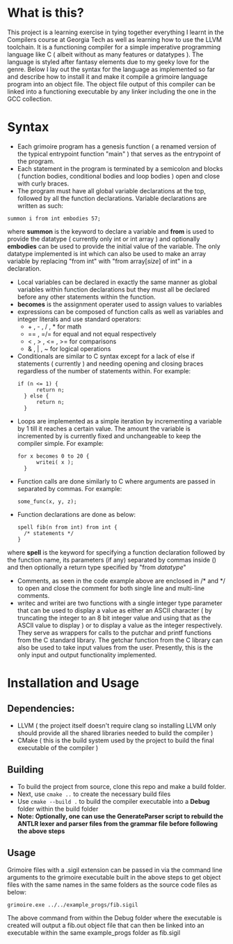 # What is this?

This project is a learning exercise in tying together everything I learnt in the Compilers course at Georgia Tech as well as learning how to use the LLVM toolchain.
It is a functioning compiler for a simple imperative programming language like C ( albeit without as many features or datatypes ). The language is styled after fantasy
elements due to my geeky love for the genre. Below I lay out the syntax for the language as implemented so far and describe how to install it and make it compile a grimoire language program into an object file.
The object file output of this compiler can be linked into a functioning executable by any linker including the one in the GCC collection.

# Syntax

- Each grimoire program has a genesis function ( a renamed version of the typical entrypoint function "main" ) that serves as the entrypoint of the program.
- Each statement in the program is terminated by a semicolon and blocks ( function bodies, conditional bodies and loop bodies ) open and close with curly braces.
- The program must have all global variable declarations at the top, followed by all the function declarations. Variable declarations are written as such:

`summon i from int embodies 57;`

where **summon** is the keyword to declare a variable and **from** is used to provide the datatype ( currently only int or int array ) and optionally **embodies** can be used to provide the initial value of the variable.
The only datatype implemented is int which can also be used to make an array variable by replacing "from int" with "from array[_size_] of int" in a declaration.
- Local variables can be declared in exactly the same manner as global variables within function declarations but they must all be declared before any other statements within the function.
- **becomes** is the assignment operater used to assign values to variables
- expressions can be composed of function calls as well as variables and integer literals and use standard operators:
  -  \+ , - , / , * for math
  -  == , =/= for equal and not equal respectively
  -  < , > , <= , >= for comparisons
  -  & , | , ~ for logical operations
- Conditionals are similar to C syntax except for a lack of else if statements ( currently ) and needing opening and closing braces regardless of the number of statements within. For example:
  ```  
  if (n <= 1) {
		return n;
	} else {
		return n;
	}
  ```
- Loops are implemented as a simple iteration by incrementing a variable by 1 till it reaches a certain value. The amount the variable is incremented by is currently fixed and unchangeable to keep the compiler simple. For example:
  ```
  for x becomes 0 to 20 {
		writei( x );
	}
  ```
- Function calls are done similarly to C where arguments are passed in separated by commas. For example:
  ```
  some_func(x, y, z);
  ```
- Function declarations are done as below:
  ```
  spell fib(n from int) from int {
	/* statements */
  }

  ```
where **spell** is the keyword for specifying a function declaration followed by the function name, its parameters (if any) separated by commas inside () and then optionally a return type specified by "from _datatype_"
- Comments, as seen in the code example above are enclosed in /* and \*/ to open and close the comment for both single line and multi-line comments.
- writec and writei are two functions with a single integer type parameter that can be used to display a value as either an ASCII character ( by truncating the integer to an 8 bit integer value and using that as the ASCII value to display ) or to display a value as the integer respectively. They serve as wrappers for calls to the putchar and printf functions from the C standard library. The getchar function from the C library can also be used to take input values from the user. Presently, this is the only input and output functionality implemented.

# Installation and Usage

## Dependencies:
- LLVM ( the project itself doesn't require clang so installing LLVM only should provide all the shared libraries needed to build the compiler )
- CMake ( this is the build system used by the project to build the final executable of the compiler )

## Building
- To build the project from source, clone this repo and make a build folder.
- Next, use `cmake ..` to create the necessary build files
- Use `cmake --build .` to build the compiler executable into a **Debug** folder within the build folder
- **Note: Optionally, one can use the GenerateParser script to rebuild the ANTLR lexer and parser files from the grammar file before following the above steps**

## Usage
Grimoire files with a .sigil extension can be passed in via the command line arguments to the grimoire executable built in the above steps to get object files with the same names in the same folders as the source code files as below:

`grimoire.exe ../../example_progs/fib.sigil`

The above command from within the Debug folder where the executable is created will output a fib.out object file that can then be linked into an executable within the same example_progs folder as fib.sigil



